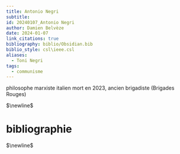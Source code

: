 ```yaml
---
title: Antonio Negri
subtitle: 
id: 20240107_Antonio Negri
author: Damien Belvèze
date: 2024-01-07
link_citations: true
bibliography: biblio/Obsidian.bib
biblio_style: csl\ieee.csl
aliases:
  - Toni Negri
tags:
  - communisme
---
```


philosophe marxiste italien mort en 2023, ancien brigadiste (Brigades Rouges)

$\newline$
# bibliographie
$\newline$






